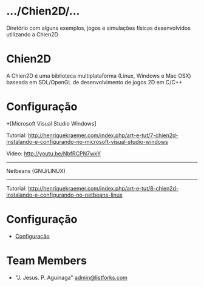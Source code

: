 .../Chien2D/...
===============
Diretório com alguns exemplos, jogos e simulações físicas desenvolvidos utilizando a Chien2D

Chien2D
=======
A Chien2D é uma biblioteca multiplataforma (Linux, Windows e Mac OSX) baseada em SDL/OpenGL de desenvolvimento de jogos 2D em C/C++

Configuração
============
*[Microsoft Visual Studio Windows]

Tutorial: http://henriquekraemer.com/index.php/art-e-tut/7-chien2d-instalando-e-configurando-no-microsoft-visual-studio-windows

Video: http://youtu.be/NbfRCPN7wkY

________________________________
Netbeans (GNU/LINUX)
________________________________
Tutorial: http://henriquekraemer.com/index.php/art-e-tut/8-chien2d-instalando-e-configurando-no-netbeans-linux


# Configuração
 
* [Configuração](#configuration)
 
# <a name="configuration"></a>Team Members
* "J. Jesus. P. Aguinaga" <admin@listforks.com>
